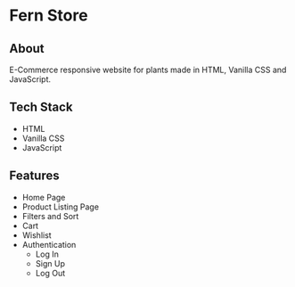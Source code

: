 # Fern Store
## About
E-Commerce responsive website for plants made in HTML, Vanilla CSS and JavaScript.
## Tech Stack
- HTML
- Vanilla CSS
- JavaScript
## Features
- Home Page
- Product Listing Page
- Filters and Sort
- Cart 
- Wishlist
- Authentication
    - Log In
    - Sign Up
    - Log Out
